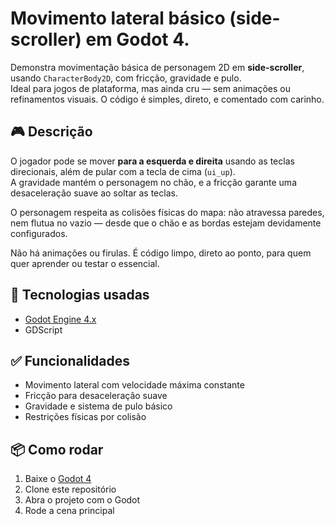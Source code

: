# Movimento lateral básico (side-scroller) em Godot 4.

Demonstra movimentação básica de personagem 2D em **side-scroller**, usando `CharacterBody2D`, com fricção, gravidade e pulo.  
Ideal para jogos de plataforma, mas ainda cru — sem animações ou refinamentos visuais. O código é simples, direto, e comentado com carinho.

## 🎮 Descrição

O jogador pode se mover **para a esquerda e direita** usando as teclas direcionais, além de pular com a tecla de cima (`ui_up`).  
A gravidade mantém o personagem no chão, e a fricção garante uma desaceleração suave ao soltar as teclas.

O personagem respeita as colisões físicas do mapa: não atravessa paredes, nem flutua no vazio — desde que o chão e as bordas estejam devidamente configurados.

Não há animações ou firulas. É código limpo, direto ao ponto, para quem quer aprender ou testar o essencial.

## 🧠 Tecnologias usadas

- [Godot Engine 4.x](https://godotengine.org/)
- GDScript

## ✅ Funcionalidades

- Movimento lateral com velocidade máxima constante  
- Fricção para desaceleração suave  
- Gravidade e sistema de pulo básico  
- Restrições físicas por colisão

## 📦 Como rodar

1. Baixe o [Godot 4](https://godotengine.org/download/)  
2. Clone este repositório  
3. Abra o projeto com o Godot  
4. Rode a cena principal
